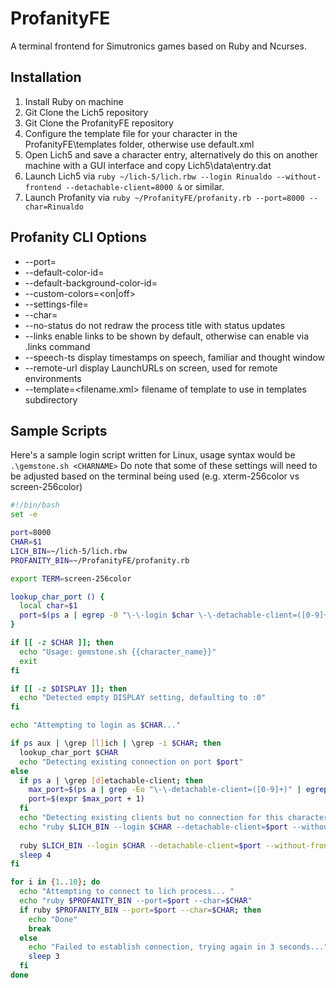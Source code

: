 # ProfanityFE
A terminal frontend for Simutronics games based on Ruby and Ncurses.

## Installation
1. Install Ruby on machine
2. Git Clone the Lich5 repository
3. Git Clone the ProfanityFE repository
4. Configure the template file for your character in the ProfanityFE\templates folder, otherwise use default.xml
5. Open Lich5 and save a character entry, alternatively do this on another machine with a GUI interface and copy Lich5\data\entry.dat
6. Launch Lich5 via `ruby ~/lich-5/lich.rbw --login Rinualdo --without-frontend --detachable-client=8000 &` or similar.
7. Launch Profanity via `ruby ~/ProfanityFE/profanity.rb --port=8000 --char=Rinualdo`

## Profanity CLI Options
* --port=<port>
* --default-color-id=<id>
* --default-background-color-id=<id>
* --custom-colors=<on|off>
* --settings-file=<filename>
* --char=<character>
* --no-status                           do not redraw the process title with status updates
* --links                               enable links to be shown by default, otherwise can enable via .links command
* --speech-ts                           display timestamps on speech, familiar and thought window
* --remote-url                          display LaunchURLs on screen, used for remote environments
* --template=<filename.xml>             filename of template to use in templates subdirectory

## Sample Scripts
Here's a sample login script written for Linux, usage syntax would be `.\gemstone.sh <CHARNAME>`
Do note that some of these settings will need to be adjusted based on the terminal being used (e.g. xterm-256color vs screen-256color)
```bash
#!/bin/bash
set -e

port=8000
CHAR=$1
LICH_BIN=~/lich-5/lich.rbw
PROFANITY_BIN=~/ProfanityFE/profanity.rb

export TERM=screen-256color

lookup_char_port () {
  local char=$1
  port=$(ps a | egrep -0 "\-\-login $char \-\-detachable-client=([0-9]+)" | egrep -o "[0-9]+" | sort | tail -n1)
}

if [[ -z $CHAR ]]; then
  echo "Usage: gemstone.sh {{character_name}}"
  exit
fi

if [[ -z $DISPLAY ]]; then
  echo "Detected empty DISPLAY setting, defaulting to :0"
fi

echo "Attempting to login as $CHAR..."

if ps aux | \grep [l]ich | \grep -i $CHAR; then
  lookup_char_port $CHAR
  echo "Detecting existing connection on port $port"
else
  if ps a | \grep [d]etachable-client; then
    max_port=$(ps a | grep -Eo "\-\-detachable-client=([0-9]+)" | egrep -o "[0-9]+" | sort | tail -n1)
    port=$(expr $max_port + 1)
  fi
  echo "Detecting existing clients but no connection for this character. Using Port[$port]"
  echo "ruby $LICH_BIN --login $CHAR --detachable-client=$port --without-frontend 2> /dev/null &"
  
  ruby $LICH_BIN --login $CHAR --detachable-client=$port --without-frontend 2> /dev/null &
  sleep 4
fi

for i in {1..10}; do
  echo "Attempting to connect to lich process... "
  echo "ruby $PROFANITY_BIN --port=$port --char=$CHAR"
  if ruby $PROFANITY_BIN --port=$port --char=$CHAR; then
    echo "Done"
    break
  else
    echo "Failed to establish connection, trying again in 3 seconds..."
    sleep 3
  fi
done
```

